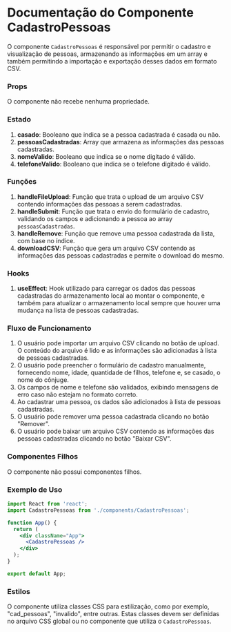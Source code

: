 # Documentação do Componente CadastroPessoas

O componente `CadastroPessoas` é responsável por permitir o cadastro e visualização de pessoas, armazenando as informações em um array e também permitindo a importação e exportação desses dados em formato CSV.

### Props

O componente não recebe nenhuma propriedade.

### Estado

1. **casado**: Booleano que indica se a pessoa cadastrada é casada ou não.
2. **pessoasCadastradas**: Array que armazena as informações das pessoas cadastradas.
3. **nomeValido**: Booleano que indica se o nome digitado é válido.
4. **telefoneValido**: Booleano que indica se o telefone digitado é válido.

### Funções

1. **handleFileUpload**: Função que trata o upload de um arquivo CSV contendo informações das pessoas a serem cadastradas.
2. **handleSubmit**: Função que trata o envio do formulário de cadastro, validando os campos e adicionando a pessoa ao array `pessoasCadastradas`.
3. **handleRemove**: Função que remove uma pessoa cadastrada da lista, com base no índice.
4. **downloadCSV**: Função que gera um arquivo CSV contendo as informações das pessoas cadastradas e permite o download do mesmo.

### Hooks

1. **useEffect**: Hook utilizado para carregar os dados das pessoas cadastradas do armazenamento local ao montar o componente, e também para atualizar o armazenamento local sempre que houver uma mudança na lista de pessoas cadastradas.

### Fluxo de Funcionamento

1. O usuário pode importar um arquivo CSV clicando no botão de upload. O conteúdo do arquivo é lido e as informações são adicionadas à lista de pessoas cadastradas.
2. O usuário pode preencher o formulário de cadastro manualmente, fornecendo nome, idade, quantidade de filhos, telefone e, se casado, o nome do cônjuge.
3. Os campos de nome e telefone são validados, exibindo mensagens de erro caso não estejam no formato correto.
4. Ao cadastrar uma pessoa, os dados são adicionados à lista de pessoas cadastradas.
5. O usuário pode remover uma pessoa cadastrada clicando no botão "Remover".
6. O usuário pode baixar um arquivo CSV contendo as informações das pessoas cadastradas clicando no botão "Baixar CSV".

### Componentes Filhos

O componente não possui componentes filhos.

### Exemplo de Uso

```jsx
import React from 'react';
import CadastroPessoas from './components/CadastroPessoas';

function App() {
  return (
    <div className="App">
      <CadastroPessoas />
    </div>
  );
}

export default App;
```

### Estilos

O componente utiliza classes CSS para estilização, como por exemplo, "cad_pessoas", "invalido", entre outras. Estas classes devem ser definidas no arquivo CSS global ou no componente que utiliza o `CadastroPessoas`.
